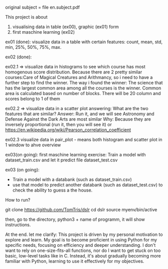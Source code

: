 original subject = file en.subject.pdf

This project is about

1. visualising data in table (ex00), graphic (ex01) form
2. first maschine learning (ex02)

ex01 (done):
visualize data in a table with certain features: count, mean, std, min, 25%, 50%, 75%, max.

ex02 (done):

ex02.1 => visualize data in histograms to see which course has most homogenous score distribution.
Because there are 2 pretty similar courses:Care of Magical Creatures and Arithmancy, so i need to have a further step to find the winner.
The way i found the winner: The science that has the largest common area among all the courses is the winner. Common area is calculated based on number of blocks. There will be 20 column and scores belong to 1 of them

ex02.2 =>  visualize data in a scatter plot answering: What are the two features that are similar?
Answer: Run it, and we will see Astronomy and Defense Against the Dark Arts are most similar
Why: Because they are inversely proportional (run it, then you will see it)
or 
https://en.wikipedia.org/wiki/Pearson_correlation_coefficient

ex02.3  visualize data in pair_plot - means both histogram and scatter plot in 1 window to ahve overview

ex03(on going): first maschine learning exercise: Train a model with dataset_train.csv and let it predict file dataset_test.csv

ex03 (on going):
- Train a model with a databank (such as dataset_train.csv)
- use that model to predict another databank (such as dataset_test.csv) to check the ability to guess a the house.

How to run?

git clone https://github.com/TomTris/dslr
cd dslr
source myenv/bin/active

then, go to the directory, python3 + name of programm, it will show instructions.

At the end. let me clarify:
This project is driven by my personal motivation to explore and learn.
My goal is to become proficient in using Python for my specific needs, focusing on efficiency and deeper understanding. I don't want to rely on one-size-fits-all functions, nor do I want to get stuck on too basic, low-level tasks like in C. Instead, it's about gradually becoming more familiar with Python, learning to use it effectively for my objectives. 